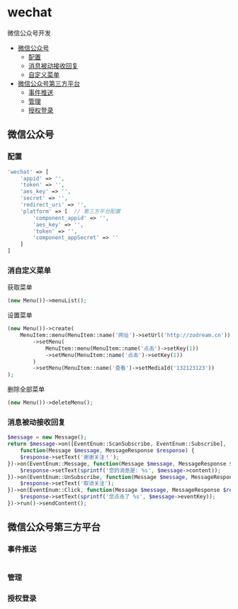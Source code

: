 # wechat
微信公众号开发

- [微信公众号](#wechat)
    - [配置](#wechat-config)
    - [消息被动接收回复](#wechat-message)
    - [自定义菜单](#wechat-menu)
- [微信公众号第三方平台](#platform)
    - [事件推送](#platform-notify)
    - [管理](#platform-manage)
    - [授权登录](#platform-oauth)

<a name="wechat"></a>
## 微信公众号

<a name="wechat-config"></a>
### 配置
```PHP
'wechat' => [
    'appid' => '',
    'token' => '',
    'aes_key' => '',
    'secret' => '',
    'redirect_uri' => '',
    'platform' => [  // 第三方平台配置
        'component_appid' => '',
        'aes_key' => '',
        'token' => '',
        'component_appSecret' => ''
    ]
]
```

<a name="wechat-menu"></a>
### 消自定义菜单

获取菜单
```PHP
(new Menu())->menuList();
```

设置菜单
```PHP
(new Menu())->create(
    MenuItem::menu(MenuItem::name('网址')->setUrl('http://zodream.cn'))
        ->setMenu(
            MenuItem::menu(MenuItem::name('点击')->setKey(1))
            ->setMenu(MenuItem::name('点击')->setKey(1))
        )
        ->setMenu(MenuItem::name('查看')->setMediaId('132123123'))
);
```

删除全部菜单
```PHP
(new Menu())->deleteMenu();
```

<a name="wechat-message"></a>
### 消息被动接收回复

```PHP
$message = new Message();
return $message->on([EventEnum::ScanSubscribe, EventEnum::Subscribe],
    function(Message $message, MessageResponse $response) {
    $response->setText('谢谢关注！');
})->on(EventEnum::Message, function(Message $message, MessageResponse $response) {
    $response->setText(sprintf('您的消息是: %s', $message->content));
})->on(EventEnum::UnSubscribe, function(Message $message, MessageResponse $response) {
    $response->setText('取消关注');
})->on(EventEnum::Click, function(Message $message, MessageResponse $response) {
    $response->setText(sprintf('您点击了 %s', $message->eventKey));
})->run()->sendContent();
```


<a name="platform"></a>
## 微信公众号第三方平台


<a name="platform-notify"></a>
### 事件推送

```PHP

```

<a name="platform-manage"></a>
### 管理

<a name="platform-oauth"></a>
### 授权登录
